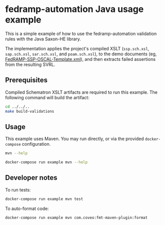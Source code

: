 # fedramp-automation Java usage example

This is a simple example of how to use the fedramp-automation validation rules with the Java Saxon-HE library.

The implementation applies the project's compiled XSLT (`ssp.sch.xsl`, `sap.sch.xsl`, `sar.sch.xsl`, and `poam.sch.xsl`), to the demo documents (eg, [FedRAMP-SSP-OSCAL-Template.xml](../../../dist/content/rev4/templates/ssp/xml/FedRAMP-SSP-OSCAL-Template.xml)), and then extracts failed assertions from the resulting SVRL.

## Prerequisites

Compiled Schematron XSLT artifacts are required to run this example. The following command will build the artifact:

```bash
cd ../../..
make build-validations
```

## Usage

This example uses Maven. You may run directly, or via the provided `docker-compose` configuration.

```bash
mvn --help
```

```bash
docker-compose run example mvn --help
```

## Developer notes

To run tests:

```bash
docker-compose run example mvn test
```

To auto-format code:

```bash
docker-compose run example mvn com.coveo:fmt-maven-plugin:format
```
